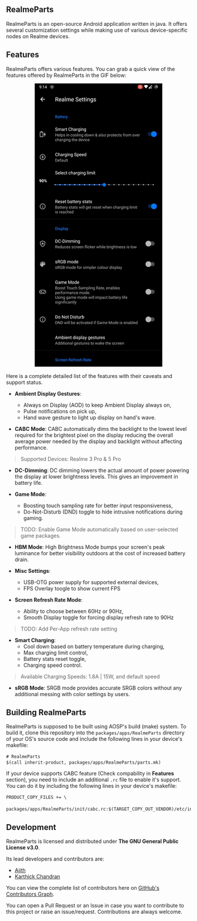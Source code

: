 RealmeParts
-----------
RealmeParts is an open-source Android application written in java. It offers several customization settings while making use of various device-specific nodes on Realme devices.

## Features
RealmeParts offers various features. You can grab a quick view of the features offered by RealmeParts in the GIF below:

<p align="center">
  <img src="assets/RealmeParts.gif">
</p>

Here is a complete detailed list of the features with their caveats and support status.

- **Ambient Display Gestures**:
  - Always on Display (AOD) to keep Ambient Display always on,
  - Pulse notifications on pick up,
  - Hand wave gesture to light up display on hand's wave.

- **CABC Mode**: CABC automatically dims the backlight to the lowest level required for the brightest pixel on the display reducing the overall average power needed by the display and backlight without affecting performance.
> Supported Devices: Realme 3 Pro & 5 Pro

- **DC-Dimming**: DC dimming lowers the actual amount of power powering the display at lower brightness levels. This gives an improvement in battery life.

- **Game Mode**:
  - Boosting touch sampling rate for better input responsiveness,
  - Do-Not-Disturb (DND) toggle to hide intrusive notifications during gaming.
>TODO: Enable Game Mode automatically based on user-selected game packages.

- **HBM Mode**: High Brightness Mode bumps your screen's peak luminance for better visibility outdoors at the cost of increased battery drain.

- **Misc Settings**: 
  - USB-OTG power supply for supported external devices,
  - FPS Overlay toogle to show current FPS

- **Screen Refresh Rate Mode**:
  - Ability to choose between 60Hz or 90Hz,
  - Smooth Display toggle for forcing display refresh rate to 90Hz
>TODO: Add Per-App refresh rate setting

- **Smart Charging**:
  - Cool down based on battery temperature during charging,
  - Max charging limit control,
  - Battery stats reset toggle,
  - Charging speed control.
> Available Charging Speeds: 1.8A | 15W, and default speed

- **sRGB Mode**:  SRGB mode provides accurate SRGB colors without any additional messing with color settings by users.

## Building RealmeParts
RealmeParts is supposed to be built using AOSP's build (make) system. To build it, clone this repository into the `packages/apps/RealmeParts` directory of your OS's source code and include the following lines in your device's makefile:
```
# RealmeParts
$(call inherit-product, packages/apps/RealmeParts/parts.mk)
```
If your device supports CABC feature (Check compability in **Features** section), you need to include an additional `.rc` file to enable it's support. You can do it by including the following lines in your device's makefile:
```
PRODUCT_COPY_FILES += \
    packages/apps/RealmeParts/init/cabc.rc:$(TARGET_COPY_OUT_VENDOR)/etc/init/cabc.rc
```
## Development
RealmeParts is licensed and distributed under **The GNU General Public License v3.0**. 

Its lead developers and contributors are:
- [Ajith](https://github.com/4j17h)
- [Karthick Chandran](https://github.com/karthick111)

You can view the complete list of contributors here on [GitHub's Contributors Graph](https://github.com/HyperTeam/packages_apps_RealmeParts/graphs/contributors).

You can open a Pull Request or an Issue in case you want to contribute to this project or raise an issue/request. Contributions are always welcome.